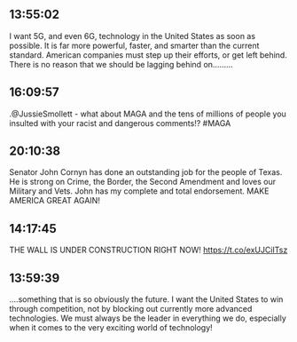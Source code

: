 ## 13:55:02
I want 5G, and even 6G, technology in the United States as soon as possible. It is far more powerful, faster, and smarter than the current standard. American companies must step up their efforts, or get left behind. There is no reason that we should be lagging behind on.........
## 16:09:57
.@JussieSmollett - what about MAGA and the tens of millions of people you insulted with your racist and dangerous comments!? #MAGA
## 20:10:38
Senator John Cornyn has done an outstanding job for the people of Texas. He is strong on Crime, the Border, the Second Amendment and loves our Military and Vets. John has my complete and total endorsement. MAKE AMERICA GREAT AGAIN!
## 14:17:45
THE WALL IS UNDER CONSTRUCTION RIGHT NOW! https://t.co/exUJCiITsz
## 13:59:39
....something that is so obviously the future. I want the United States to win through competition, not by blocking out currently more advanced technologies. We must always be the leader in everything we do, especially when it comes to the very exciting world of technology!
